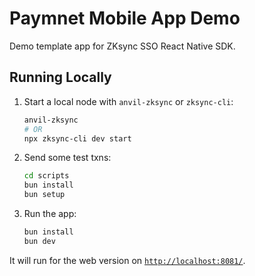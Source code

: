 # Paymnet Mobile App Demo

Demo template app for ZKsync SSO React Native SDK.

## Running Locally

1. Start a local node with `anvil-zksync` or `zksync-cli`:

    ```bash
    anvil-zksync
    # OR
    npx zksync-cli dev start
    ```

2. Send some test txns:

    ```bash
    cd scripts
    bun install
    bun setup
    ```

3. Run the app:

    ```bash
    bun install
    bun dev
    ```

It will run for the web version on [`http://localhost:8081/`](http://localhost:8081/).
